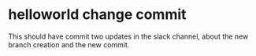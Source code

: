 # helloworld change commit
This should have commit two updates in the slack channel, about the new branch creation and the new commit.
